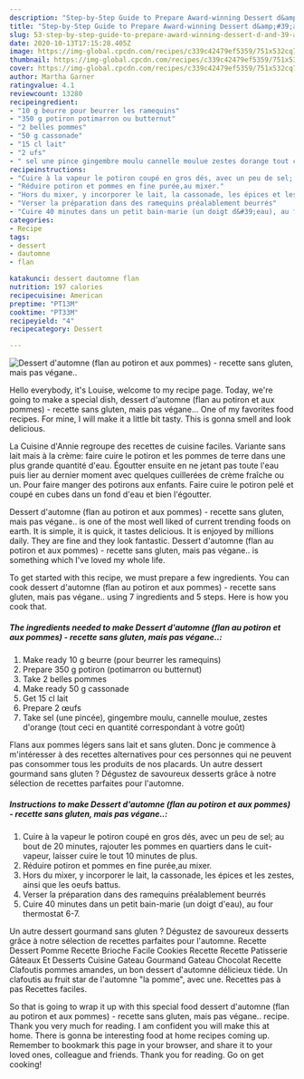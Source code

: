 ```yaml
---
description: "Step-by-Step Guide to Prepare Award-winning Dessert d&amp;#39;automne (flan au potiron et aux pommes) - recette sans gluten, mais pas végane.."
title: "Step-by-Step Guide to Prepare Award-winning Dessert d&amp;#39;automne (flan au potiron et aux pommes) - recette sans gluten, mais pas végane.."
slug: 53-step-by-step-guide-to-prepare-award-winning-dessert-d-and-39-automne-flan-au-potiron-et-aux-pommes-recette-sans-gluten-mais-pas-vegane
date: 2020-10-13T17:15:28.405Z
image: https://img-global.cpcdn.com/recipes/c339c42479ef5359/751x532cq70/dessert-dautomne-flan-au-potiron-et-aux-pommes-recette-sans-gluten-mais-pas-vegane-photo-principale-de-la-recette.jpg
thumbnail: https://img-global.cpcdn.com/recipes/c339c42479ef5359/751x532cq70/dessert-dautomne-flan-au-potiron-et-aux-pommes-recette-sans-gluten-mais-pas-vegane-photo-principale-de-la-recette.jpg
cover: https://img-global.cpcdn.com/recipes/c339c42479ef5359/751x532cq70/dessert-dautomne-flan-au-potiron-et-aux-pommes-recette-sans-gluten-mais-pas-vegane-photo-principale-de-la-recette.jpg
author: Martha Garner
ratingvalue: 4.1
reviewcount: 13280
recipeingredient:
- "10 g beurre pour beurrer les ramequins"
- "350 g potiron potimarron ou butternut"
- "2 belles pommes"
- "50 g cassonade"
- "15 cl lait"
- "2 ufs"
- " sel une pince gingembre moulu cannelle moulue zestes dorange tout ceci en quantit correspondant  votre got"
recipeinstructions:
- "Cuire à la vapeur le potiron coupé en gros dés, avec un peu de sel; au bout de 20 minutes, rajouter les pommes en quartiers dans le cuit-vapeur, laisser cuire le tout 10 minutes de plus."
- "Réduire potiron et pommes en fine purée,au mixer."
- "Hors du mixer, y incorporer le lait, la cassonade, les épices et les zestes, ainsi que les oeufs battus."
- "Verser la préparation dans des ramequins préalablement beurrés"
- "Cuire 40 minutes dans un petit bain-marie (un doigt d&#39;eau), au four thermostat 6-7."
categories:
- Recipe
tags:
- dessert
- dautomne
- flan

katakunci: dessert dautomne flan 
nutrition: 197 calories
recipecuisine: American
preptime: "PT13M"
cooktime: "PT33M"
recipeyield: "4"
recipecategory: Dessert

---
```



![Dessert d&#39;automne (flan au potiron et aux pommes) - recette sans gluten, mais pas végane..](https://img-global.cpcdn.com/recipes/c339c42479ef5359/751x532cq70/dessert-dautomne-flan-au-potiron-et-aux-pommes-recette-sans-gluten-mais-pas-vegane-photo-principale-de-la-recette.jpg)

Hello everybody, it's Louise, welcome to my recipe page. Today, we're going to make a special dish, dessert d&#39;automne (flan au potiron et aux pommes) - recette sans gluten, mais pas végane... One of my favorites food recipes. For mine, I will make it a little bit tasty. This is gonna smell and look delicious.

La Cuisine d&#39;Annie regroupe des recettes de cuisine faciles. Variante sans lait mais à la crème: faire cuire le potiron et les pommes de terre dans une plus grande quantité d&#39;eau. Égoutter ensuite en ne jetant pas toute l&#39;eau puis lier au dernier moment avec quelques cuillerées de crème fraîche ou un. Pour faire manger des potirons aux enfants. Faire cuire le potiron pelé et coupé en cubes dans un fond d&#39;eau et bien l&#39;égoutter.

Dessert d&#39;automne (flan au potiron et aux pommes) - recette sans gluten, mais pas végane.. is one of the most well liked of current trending foods on earth. It is simple, it is quick, it tastes delicious. It is enjoyed by millions daily. They are fine and they look fantastic. Dessert d&#39;automne (flan au potiron et aux pommes) - recette sans gluten, mais pas végane.. is something which I've loved my whole life.


To get started with this recipe, we must prepare a few ingredients. You can cook dessert d&#39;automne (flan au potiron et aux pommes) - recette sans gluten, mais pas végane.. using 7 ingredients and 5 steps. Here is how you cook that.

<!--inarticleads1-->

##### The ingredients needed to make Dessert d&#39;automne (flan au potiron et aux pommes) - recette sans gluten, mais pas végane..:

1. Make ready 10 g beurre (pour beurrer les ramequins)
1. Prepare 350 g potiron (potimarron ou butternut)
1. Take 2 belles pommes
1. Make ready 50 g cassonade
1. Get 15 cl lait
1. Prepare 2 œufs
1. Take  sel (une pincée), gingembre moulu, cannelle moulue, zestes d&#39;orange (tout ceci en quantité correspondant à votre goût)


Flans aux pommes légers sans lait et sans gluten. Donc je commence à m&#39;intéresser à des recettes alternatives pour ces personnes qui ne peuvent pas consommer tous les produits de nos placards. Un autre dessert gourmand sans gluten ? Dégustez de savoureux desserts grâce à notre sélection de recettes parfaites pour l&#39;automne. 

<!--inarticleads2-->

##### Instructions to make Dessert d&#39;automne (flan au potiron et aux pommes) - recette sans gluten, mais pas végane..:

1. Cuire à la vapeur le potiron coupé en gros dés, avec un peu de sel; au bout de 20 minutes, rajouter les pommes en quartiers dans le cuit-vapeur, laisser cuire le tout 10 minutes de plus.
1. Réduire potiron et pommes en fine purée,au mixer.
1. Hors du mixer, y incorporer le lait, la cassonade, les épices et les zestes, ainsi que les oeufs battus.
1. Verser la préparation dans des ramequins préalablement beurrés
1. Cuire 40 minutes dans un petit bain-marie (un doigt d&#39;eau), au four thermostat 6-7.


Un autre dessert gourmand sans gluten ? Dégustez de savoureux desserts grâce à notre sélection de recettes parfaites pour l&#39;automne. Recette Dessert Pomme Recette Brioche Facile Cookies Recette Recette Patisserie Gâteaux Et Desserts Cuisine Gateau Gourmand Gateau Chocolat Recette Clafoutis pommes amandes, un bon dessert d&#39;automne délicieux tiéde. Un clafoutis au fruit star de l&#39;automne &#34;la pomme&#34;, avec une. Recettes pas à pas Recettes faciles. 

So that is going to wrap it up with this special food dessert d&#39;automne (flan au potiron et aux pommes) - recette sans gluten, mais pas végane.. recipe. Thank you very much for reading. I am confident you will make this at home. There is gonna be interesting food at home recipes coming up. Remember to bookmark this page in your browser, and share it to your loved ones, colleague and friends. Thank you for reading. Go on get cooking!
